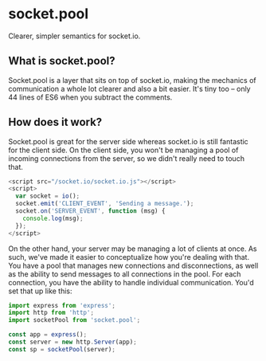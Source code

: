 # socket.pool

Clearer, simpler semantics for socket.io.

## What is socket.pool?

Socket.pool is a layer that sits on top of socket.io, making the mechanics of
communication a whole lot clearer and also a bit easier. It's tiny too – only
44 lines of ES6 when you subtract the comments.

## How does it work?

Socket.pool is great for the server side whereas socket.io is still fantastic
for the client side. On the client side, you won't be managing a pool of
incoming connections from the server, so we didn't really need to touch that.

```javascript
<script src="/socket.io/socket.io.js"></script>
<script>
  var socket = io();
  socket.emit('CLIENT_EVENT', 'Sending a message.');
  socket.on('SERVER_EVENT', function (msg) {
    console.log(msg);
  });
</script>
```

On the other hand, your server may be managing a lot of clients at once. As
such, we've made it easier to conceptualize how you're dealing with that. You
have a pool that manages new connections and disconnections, as well as the
ability to send messages to all connections in the pool. For each connection,
you have the ability to handle individual communication. You'd set that up
like this:

```javascript
import express from 'express';
import http from 'http';
import socketPool from 'socket.pool';

const app = express();
const server = new http.Server(app);
const sp = socketPool(server);
```
